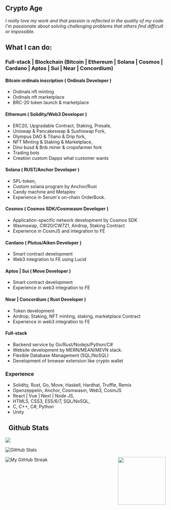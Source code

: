 <h2 font-weight="bold">Crypto Age</h2>

*I really love my work and that passion is reflected in the quality of my code.
I'm passionate about solving challenging problems that others find difficult or impossible.*

## What I can do:

### Full-stack | Blockchain (Bitcoin | Ethereum | Solana | Cosmos | Cardano | Aptos | Sui | Near | Concordium) 

  #### Bitcoin ordinals inscription ( Ordinals Developer )
  * Ordinals nft minting
  * Ordinals nft marketplace
  * BRC-20 token launch & marketplace
  
  #### Ethereum ( Solidity/Web3 Developer )
  * ERC20, Upgradable Contract, Staking, Presale,
  * Uniswap & Pancakeswap & Sushiswap Fork,
  * Olympus DAO & Titano & Drip fork,
  * NFT Minting & Staking & Marketplace,
  * Dino busd & Bnb miner & cropsfarmer fork
  * Trading bots
  * Creation custom Dapps what customer wants

  #### Solana ( RUST/Anchor Developer )
  * SPL-token, 
  * Custom solana program by Anchor/Rust
  * Candy machine and Metaplex
  * Experience in Serum's on-chain OrderBook.  
  
  #### Cosmos ( Cosmos SDK/Cosmwasm Developer )
  * Application-specific network development by Cosmos SDK
  * Wasmswap, CW20/CW721, Airdrop, Staking Contract
  * Experience in CosmJS and integration to FE

  #### Cardano ( Plutus/Aiken Developer )
  * Smart contract development
  * Web3 integration to FE using Lucid
    
  #### Aptos | Sui ( Move Developer )
  * Smart contract development
  * Experience in web3 integration to FE
  
  #### Near | Concordium ( Rust Developer )
  * Token development
  * Airdrop, Staking, NFT minting, staking, marketplace Contract
  * Experience in web3 integration to FE
  
  #### Full-stack
  * Backend service by Go/Rust/Nodejs/Python/C#
  * Website development by MERN/MEAN/MEVN stack.
  * Flexible Database Management (SQL/NoSQL)
  * Development of browser extension like crypto wallet
  

### Experience 
  * Solidity, Rust, Go, Move, Haskell, Hardhat, Truffle, Remix
  * Openzeppelin, Anchor, Cosmwasm, Web3, CosmJS
  * React | Vue | Next | Node JS,
  * HTML5, CSS3, ES5/6/7, SQL/NoSQL,
  * C, C++, C#, Python
  * Unity
####

<h2> &nbsp; Github Stats </h2>

![](https://komarev.com/ghpvc/?username=levdev2017&color=dc143c)

 <span align="left">
  
  ![GitHub Stats](https://github-readme-stats.vercel.app/api?username=levdev2017&count_private=true&show_icons=true&hide_border=true&bg_color=3D3D3D&title_color=00E6FE&icon_color=00E6FE&text_color=FFFFFF)
 </span>

<span align="right"> 
  
 <img align="right" height="150px" src="https://github-readme-stats.vercel.app/api/top-langs?username=levdev2017&layout=compact&theme=monokai&count_private=true&exclude_repo=CryptoKG94.github.io&hide=php&show_icons=true&hide_border=true&bg_color=3D3D3D&title_color=00E6FE&icon_color=00E6FE&text_color=FFFFFF" /> 
</span>

 <span align="left">
  
![My GitHub Streak](https://github-readme-streak-stats.herokuapp.com/?user=levdev2017&count_private=true&hide_border=true&theme=black-ice&background=3D3D3D&stroke=00E6FE)
 </span>
